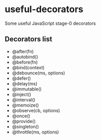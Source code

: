 # useful-decorators
 Some useful JavaScript stage-0 decorators

## Decorators list
- @after(fn)
- @autobind()
- @before(fn)
- @bind(context)
- @debounce(ms, options)
- @defer()
- @delay(ms)
- @immutable()
- @inject()
- @interval()
- @memoize()
- @observe(cb, options)
- @once()
- @provide()
- @singleton()
- @throttle(ms, options)
